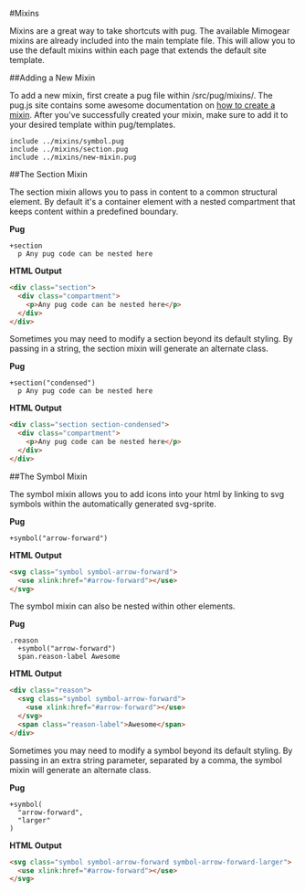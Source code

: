 #Mixins

Mixins are a great way to take shortcuts with pug. The available Mimogear mixins are already included into the main template file. This will allow you to use the default mixins within each page that extends the default site template.

##Adding a New Mixin

To add a new mixin, first create a pug file within /src/pug/mixins/. The pug.js site contains some awesome documentation on [how to create a mixin](https://pugjs.org/language/mixins.html). After you've successfully created your mixin, make sure to add it to your desired template within pug/templates.

```pug
include ../mixins/symbol.pug
include ../mixins/section.pug
include ../mixins/new-mixin.pug
```

##The Section Mixin

The section mixin allows you to pass in content to a common structural element. By default it's a container element with a nested compartment that keeps content within a predefined boundary.

**Pug**

```pug
+section
  p Any pug code can be nested here
```

**HTML Output**

```html
<div class="section">
  <div class="compartment">
    <p>Any pug code can be nested here</p>
  </div>
</div>
```

Sometimes you may need to modify a section beyond its default styling. By passing in a string, the section mixin will generate an alternate class.

**Pug**

```pug
+section("condensed")
  p Any pug code can be nested here
```

**HTML Output**

```html
<div class="section section-condensed">
  <div class="compartment">
    <p>Any pug code can be nested here</p>
  </div>
</div>
```

##The Symbol Mixin

The symbol mixin allows you to add icons into your html by linking to svg symbols within the automatically generated svg-sprite.

**Pug**

```pug
+symbol("arrow-forward")
```

**HTML Output**

```html
<svg class="symbol symbol-arrow-forward">
  <use xlink:href="#arrow-forward"></use>
</svg>
```

The symbol mixin can also be nested within other elements.

**Pug**

```pug
.reason
  +symbol("arrow-forward")
  span.reason-label Awesome
```

**HTML Output**

```html
<div class="reason">
  <svg class="symbol symbol-arrow-forward">
    <use xlink:href="#arrow-forward"></use>
  </svg>
  <span class="reason-label">Awesome</span>
</div>
```

Sometimes you may need to modify a symbol beyond its default styling. By passing in an extra string parameter, separated by a comma, the symbol mixin will generate an alternate class.

**Pug**

```pug
+symbol(
  "arrow-forward",
  "larger"
)
```

**HTML Output**

```html
<svg class="symbol symbol-arrow-forward symbol-arrow-forward-larger">
  <use xlink:href="#arrow-forward"></use>
</svg>
```
